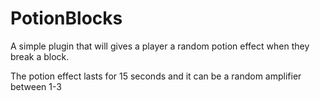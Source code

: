 # PotionBlocks

A simple plugin that will gives a player a random potion effect when they break a block.

The potion effect lasts for 15 seconds and it can be a random amplifier between 1-3
